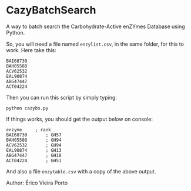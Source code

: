 # CazyBatchSearch
A way to batch search the Carbohydrate-Active enZYmes Database using Python.

So, you will need a file named `enzylist.csv`, in the same folder, for this to work.
Here take this:

    BAI68730
    BAH05588
    ACV62532
    EAL90874
    ABG47447
    ACT04224

Then you can run this script by simply typing:

    python cazybs.py

If things works, you should get the output below on console:

    enzyme     ; rank
    BAI68730       ; GH57
    BAH05588       ; GH94
    ACV62532       ; GH94
    EAL90874       ; GH13
    ABG47447       ; GH18
    ACT04224       ; GH51

And also a file `enzytable.csv` with a copy of the above output.

Author: Érico Vieira Porto
